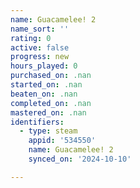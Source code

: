 ```yaml
---
name: Guacamelee! 2
name_sort: ''
rating: 0
active: false
progress: new
hours_played: 0
purchased_on: .nan
started_on: .nan
beaten_on: .nan
completed_on: .nan
mastered_on: .nan
identifiers:
  - type: steam
    appid: '534550'
    name: Guacamelee! 2
    synced_on: '2024-10-10'

---
```

